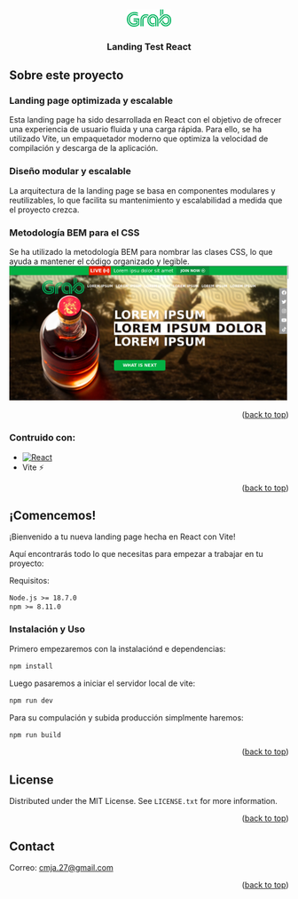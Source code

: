 <!-- Improved compatibility of back to top link: See: https://github.com/othneildrew/Best-README-Template/pull/73 -->
<a name="readme-top"></a>

<!-- PROJECT LOGO -->
<br />
<div align="center">
  <a href="https://github.com/othneildrew/Best-README-Template">
    <img src="https://github.com/cjma14/landing-test-react/blob/master/public/assets/icongrab.png" alt="Logo" width="80">
  </a>

  <h3 align="center">Landing Test React</h3>
</div>

<!-- ABOUT THE PROJECT -->
## Sobre este proyecto
### Landing page optimizada y escalable

Esta landing page ha sido desarrollada en React con el objetivo de ofrecer una experiencia de usuario fluida y una carga rápida. Para ello, se ha utilizado Vite, un empaquetador moderno que optimiza la velocidad de compilación y descarga de la aplicación.

### Diseño modular y escalable

La arquitectura de la landing page se basa en componentes modulares y reutilizables, lo que facilita su mantenimiento y escalabilidad a medida que el proyecto crezca.

### Metodología BEM para el CSS

Se ha utilizado la metodología BEM para nombrar las clases CSS, lo que ayuda a mantener el código organizado y legible.
<br/>
[![Product Name Screen Shot][product-screenshot]](https://github.com/cjma14/landing-test-react/blob/master/public/assets/capture.png)

<p align="right">(<a href="#readme-top">back to top</a>)</p>



### Contruido con:

* [![React][React.js]][React-url]
* Vite ⚡

<p align="right">(<a href="#readme-top">back to top</a>)</p>



<!-- GETTING STARTED -->
## ¡Comencemos!
¡Bienvenido a tu nueva landing page hecha en React con Vite!

Aquí encontrarás todo lo que necesitas para empezar a trabajar en tu proyecto:

Requisitos:

    Node.js >= 18.7.0
    npm >= 8.11.0

### Instalación y Uso
Primero empezaremos con la instalaciónd e dependencias:
  ```sh
  npm install
  ```
Luego pasaremos a iniciar el servidor local de vite:
  ```sh
  npm run dev
  ```
Para su compulación y subida producción simplmente haremos:
  ```sh
  npm run build
 ```

<p align="right">(<a href="#readme-top">back to top</a>)</p>


<!-- LICENSE -->
## License

Distributed under the MIT License. See `LICENSE.txt` for more information.

<p align="right">(<a href="#readme-top">back to top</a>)</p>


<!-- CONTACT -->
## Contact

Correo: cmja.27@gmail.com

<p align="right">(<a href="#readme-top">back to top</a>)</p>

[product-screenshot]: https://github.com/cjma14/landing-test-react/blob/master/public/assets/capture.png
[React-url]: https://reactjs.org/
[React.js]: https://img.shields.io/badge/React-20232A?style=for-the-badge&logo=react&logoColor=61DAF